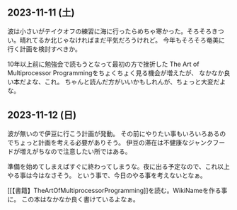 ## 2023-11-11 (土)

波は小さいがテイクオフの練習に海に行ったらめちゃ寒かった。そろそろきつい。晴れてるか北じゃなければまだ平気だろうけれど。
今年もそろそろ奄美に行く計画を検討すべきか。

10年以上前に勉強会で読もうとなって最初の方で挫折した The Art of Multiprocessor Programmingをちょくちょく見る機会が増えたが、
なかなか良い本だよな、これ。
ちゃんと読んだ方がいいかもしれんが、ちょっと大変だよな。

## 2023-11-12 (日)

波が無いので伊豆に行こう計画が発動。
その前にやりたい事もいろいろあるのでちょっと計画を考える必要がありそう。
伊豆の滞在は不健康なジャンクフードが増えがちなので注意したい所ではある。

準備を始めてしまえばすぐに終わってしまうな。夜に出る予定なので、これ以上やる事は今はなさそう。
という事で、今日のやる事を考えないとなぁ。

[[【書籍】TheArtOfMultiprocessorProgramming]]を読む。WikiNameを作る事に。
この本はなかなか良く書けているよなぁ。